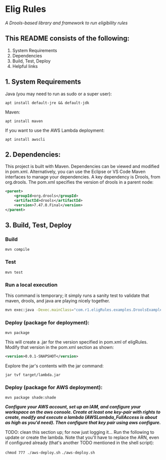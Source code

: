 # Elig Rules

*A Drools-based library and framework to run eligibility rules*

## This README consists of the following:
1. System Requirements
2. Dependencies
3. Build, Test, Deploy
4. Helpful links

## 1. System Requirements

Java (you may need to run as sudo or a super user):

```apt install default-jre && default-jdk```

Maven:

```apt install maven```

If you want to use the AWS Lambda deployment:

```apt install awscli```

## 2. Dependencies:

This project is built with Maven. Dependencies can be viewed and modified in pom.xml. Alternatively, you can use the Eclipse or VS Code Maven interfaces to manage your dependencies. A key dependency is Drools, from org.drools. The pom.xml specifies the version of drools in a parent node:

```xml
<parent>
    <groupId>org.drools</groupId>
    <artifactId>drools</artifactId>
    <version>7.47.0.Final</version>
</parent>
```


## 3. Build, Test, Deploy

### Build

```mvn compile```

### Test

```mvn test```

### Run a local execution

This command is temporary; it simply runs a sanity test to validate that maven, drools, and java are playing nicely together.

```sh
mvn exec:java -Dexec.mainClass="com.r1.eligRules.examples.DroolsExamplesApp"
```

### Deploy (package for deployment):

```mvn package```

This will create a .jar for the version specified in pom.xml of eligRules. Modify that version in the pom.xml section as shown:

```xml
<version>0.0.1-SNAPSHOT</version>
```

Explore the jar's contents with the jar command:

```jar tvf target/lambda.jar```

### Deploy (package for AWS deployment):

```mvn package shade:shade```

***Configure your AWS account, set up an IAM, and configure your workspace on the aws console. Create at least one key-pair with rights to create, modify and execute a lambda (AWSLambda_FullAccess is about as high as you'd need). Then configure that key pair using aws configure.***

TODO: clean this section up; for now just logging it... Run the following to update or create the lambda. Note that you'll have to replace the ARN, even if configured already (that's another TODO mentioned in the shell script):

```chmod 777 ./aws-deploy.sh```
```./aws-deploy.sh```


